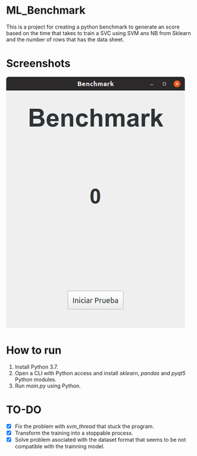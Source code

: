 # ML_Benchmark
This is a project for creating a python benchmark to generate an score based on the time that takes to train a SVC using SVM ans NB from Sklearn and the number of rows that has the data sheet.

# Screenshots
![Main screen screenshot](screenshots/main_screen_benchmark.png)

# How to run
1. Install Python 3.7.
2. Open a CLI with Python access and install *sklearn*, *pandas* and *pyqt5* Python modules.
3. Run *main.py* using Python.

# TO-DO
- [x] Fix the problem with *svm_thread* that stuck the program.
- [x] Transform the training into a stoppable process.
- [x] Solve problem asociated with the dataset format that seems to be not compatible with the trainning model.
